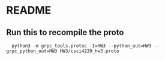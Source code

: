 # README

## Run this to recompile the proto

      python3 -m grpc_tools.protoc -I=HW3 --python_out=HW3 --grpc_python_out=HW3 HW3/csci4220_hw3.proto
